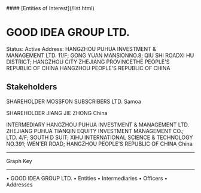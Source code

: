 <link rel="stylesheet" type="text/css" href="../../assets/style.css">
#### [Entities of Interest](/list.html)

# GOOD IDEA GROUP LTD.
Status: Active
Address: HANGZHOU PUHUA INVESTMENT & MANAGEMENT LTD. 11/F; GONG YUAN MANSIONNO.8; QIU SHI ROADXI HU DISTRICT; HANGZHOU CITY ZHEJIANG PROVINCETHE PEOPLE'S REPUBLIC OF CHINA HANGZHOU PEOPLE'S REPUBLIC OF CHINA

## Stakeholders
SHAREHOLDER
MOSSFON SUBSCRIBERS LTD.
Samoa


SHAREHOLDER
JIANG JIE ZHONG
China


INTERMEDIARY
HANGZHOU PUHUA INVESTMENT & MANAGEMENT LTD.
ZHEJIANG PUHUA TIANQIN EQUITY INVESTMENT MANAGEMENT CO.; LTD. 4/F; SOUTH D SUIT; XIHU INTERNATIONAL SCIENCE & TECHNOLOGY NO.391; WEN'ER ROAD; HANGZHOU PEOPLE'S REPUBLIC OF CHINA
China




---



<div class="legend">
Graph Key
<hr>
<span class="focus">• GOOD IDEA GROUP LTD.</span>
<span class="entity">• Entities</span>
<span class="intermediary">• Intermediaries</span>
<span class="officer">• Officers</span>
<span class="address">• Addresses</span>
</div>


<img src="http://eoi-graphs.s3-website-eu-west-1.amazonaws.com/GOOD_IDEA_GROUP_LTD..png" alt="">

